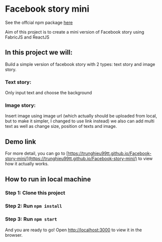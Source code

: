 # Facebook story mini

See the offcial npm package [here](https://github.com/trunghieu99tt/facebook-story)

Aim of this project is to create a mini version of Facebook story
using FabricJS and ReactJS

## In this project we will:
Build a simple version of facebook story with 2 types: text story and image story. 
### Text story:
Only input text and choose the background
### Image story: 
Insert image using image url (which actually should be uploaded from local, but to make it simpler, I changed to use link instead)
we also can add multi text as well as change size, position of texts and image. 

## Demo link
For more detail, you can go to [https://trunghieu99tt.github.io/Facebook-story-mini/](https://trunghieu99tt.github.io/Facebook-story-mini/) to view how
it actually works. 

## How to run in local machine

### Step 1: Clone this project

### Step 2: Run `npm install`

### Step 3: Run `npm start`

And you are ready to go!
Open [http://localhost:3000](http://localhost:3000) to view it in the browser.
